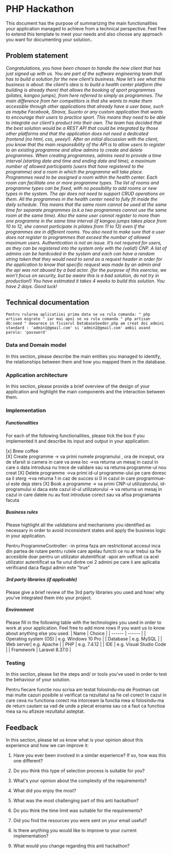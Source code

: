 # PHP Hackathon
This document has the purpose of summarizing the main functionalities your application managed to achieve from a technical perspective. Feel free to extend this template to meet your needs and also choose any approach you want for documenting your solution..

## Problem statement
*Congratulations, you have been chosen to handle the new client that has just signed up with us.  You are part of the software engineering team that has to build a solution for the new client’s business.
Now let’s see what this business is about: the client’s idea is to build a health center platform (the building is already there) that allows the booking of sport programmes (pilates, kangoo jumps), from here referred to simply as programmes. The main difference from her competitors is that she wants to make them accessible through other applications that already have a user base, such as maybe Facebook, Strava, Suunto or any custom application that wants to encourage their users to practice sport. This means they need to be able to integrate our client’s product into their own.
The team has decided that the best solution would be a REST API that could be integrated by those other platforms and that the application does not need a dedicated frontend (no html, css, yeeey!). After an initial discussion with the client, you know that the main responsibility of the API is to allow users to register to an existing programme and allow admins to create and delete programmes.
When creating programmes, admins need to provide a time interval (starting date and time and ending date and time), a maximum number of allowed participants (users that have registered to the programme) and a room in which the programme will take place.
Programmes need to be assigned a room within the health center. Each room can facilitate one or more programme types. The list of rooms and programme types can be fixed, with no possibility to add rooms or new types in the system. The api does not need to support CRUD operations on them.
All the programmes in the health center need to fully fit inside the daily schedule. This means that the same room cannot be used at the same time for separate programmes (a.k.a two programmes cannot use the same room at the same time). Also the same user cannot register to more than one programme in the same time interval (if kangoo jumps takes place from 10 to 12, she cannot participate in pilates from 11 to 13) even if the programmes are in different rooms. You also need to make sure that a user does not register to programmes that exceed the number of allowed maximum users.
Authentication is not an issue. It’s not required for users, as they can be registered into the system only with the (valid!) CNP. A list of admins can be hardcoded in the system and each can have a random string token that they would need to send as a request header in order for the application to know that specific request was made by an admin and the api was not abused by a bad actor. (for the purpose of this exercise, we won’t focus on security, but be aware this is a bad solution, do not try in production!)
You have estimated it takes 4 weeks to build this solution. You have 2 days. Good luck!*

## Technical documentation

    Pentru rularea aplicatiiei prima data se va rula comanda: " php artisan migrate " iar mai apoi se va rula comanda " php artisan db:seed " deoarece in fisierul DatabaseSeeder.php am creat doi admini standard : 'admin1@gmail.com' si 'admin2@gmail.com' ambii avand parola: 'password'
### Data and Domain model
In this section, please describe the main entities you managed to identify, the relationships between them and how you mapped them in the database.
### Application architecture
In this section, please provide a brief overview of the design of your application and highlight the main components and the interaction between them.
###  Implementation
##### Functionalities
For each of the following functionalities, please tick the box if you implemented it and describe its input and output in your application:

[x] Brew coffee \
[X] Create programme -> va primi numele programului , ora de inceput, ora de sfarsit si camera in care va avea loc
                     ->va returna un mesaj in cazul in care o data introdusa nu trece de validare sau va returna programme-ul nou creat 
[X] Delete programme ->va primi id-ul programme-ului pe care doresc sa il sterg 
                     ->va returna 1 in caz de succes si 0 in cazul in care programmue-ul este deja sters
[X] Book a programme  -> va primi CNP-ul utilizatorului, id-programului si daca este cazul id-ul utilizatorului 
                     -> va returna un mesaj in cazul in care datele nu au fost introduse corect sau va afisa programarea facuta

##### Business rules
Please highlight all the validations and mechanisms you identified as necessary in order to avoid inconsistent states and apply the business logic in your application.

Pentru ProgrammeController:
-in prima faza am restrictionat accesul inca din partea de rutare pentru rutele care apelau functii ce nu ar trebui sa fie accesibile doar pentru un utilizator atutentificat
-apoi am veificat ca acel utilizator autentificat sa fie unul dintre cei 2 admini pe care ii are aplicatia verificand daca flagul admin este "true"


##### 3rd party libraries (if applicable)
Please give a brief review of the 3rd party libraries you used and how/ why you've integrated them into your project.


##### Environment
Please fill in the following table with the technologies you used in order to work at your application. Feel free to add more rows if you want us to know about anything else you used.
| Name | Choice |
| ------ | ------ |
| Operating system (OS) | e.g. Windows 10 Pro |
| Database  | e.g. MySQL |
| Web server| e.g. Apache |
| PHP | e.g. 7.4.12 |
| IDE | e.g. Visual Studio Code |
| Framework | Laravel 8.37.0 |

### Testing
In this section, please list the steps and/ or tools you've used in order to test the behaviour of your solution.

Pentru fiecare functie nou scrisa am testat folosindu-ma de Postman cat mai multe cazuri posibile si verificat ca rezultatul sa fie cel corect
In cazul in care ceva nu functiona corect ma intorceam la functia mea si folosindu-ma de return cautam sa vad de unde a plecat eroarea sau ce a faut ca functioa mea sa nu afizeze rezultatul asteptat.

## Feedback
In this section, please let us know what is your opinion about this experience and how we can improve it:

1. Have you ever been involved in a similar experience? If so, how was this one different?

2. Do you think this type of selection process is suitable for you?
3. What's your opinion about the complexity of the requirements?
4. What did you enjoy the most?
5. What was the most challenging part of this anti hackathon?
6. Do you think the time limit was suitable for the requirements?
7. Did you find the resources you were sent on your email useful?
8. Is there anything you would like to improve to your current implementation?
9. What would you change regarding this anti hackathon?


